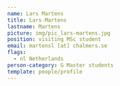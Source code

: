 ```yaml
---
name: Lars Martens
title: Lars-Martens
lastname: Martens
picture: img/pic_lars-martens.jpg
position: visiting MSc student
email: martensl [at] chalmers.se
flags:
  - nl Netherlands
person-category: G Master students
template: people/profile
---
```


